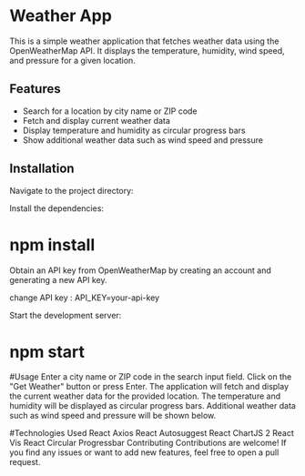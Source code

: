 # Weather App

This is a simple weather application that fetches weather data using the OpenWeatherMap API. It displays the temperature, humidity, wind speed, and pressure for a given location.

## Features

- Search for a location by city name or ZIP code
- Fetch and display current weather data
- Display temperature and humidity as circular progress bars
- Show additional weather data such as wind speed and pressure

## Installation

Navigate to the project directory:

Install the dependencies:
# npm install

Obtain an API key from OpenWeatherMap by creating an account and generating a new API key.

change API key : 
API_KEY=your-api-key

Start the development server:
# npm start

#Usage
Enter a city name or ZIP code in the search input field.
Click on the "Get Weather" button or press Enter.
The application will fetch and display the current weather data for the provided location.
The temperature and humidity will be displayed as circular progress bars.
Additional weather data such as wind speed and pressure will be shown below.

#Technologies Used
React
Axios
React Autosuggest
React ChartJS 2
React Vis
React Circular Progressbar
Contributing
Contributions are welcome! If you find any issues or want to add new features, feel free to open a pull request.
